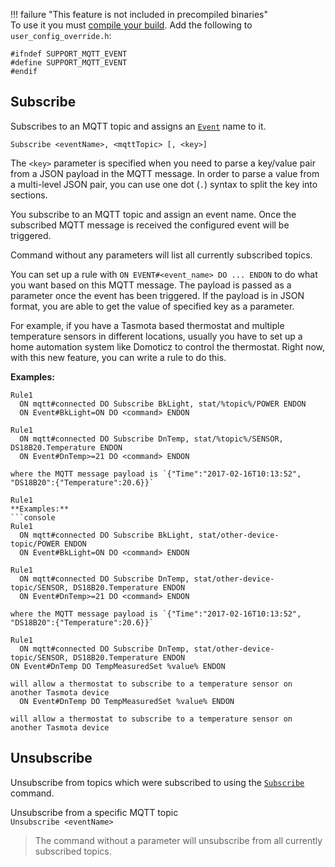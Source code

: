 !!! failure "This feature is not included in precompiled binaries"     
To use it you must [compile your build](Compile-your-build). Add the following to `user_config_override.h`:
```
#ifndef SUPPORT_MQTT_EVENT
#define SUPPORT_MQTT_EVENT
#endif
```

## Subscribe
Subscribes to an MQTT topic and assigns an [`Event`](Commands#event) name to it. 

`Subscribe <eventName>, <mqttTopic> [, <key>]`

The `<key>` parameter is specified when you need to parse a key/value pair from a JSON payload in the MQTT message. In order to parse a value from a multi-level JSON pair, you can use one dot (`.`) syntax to split the key into sections.

You subscribe to an MQTT topic and assign an event name. Once the subscribed MQTT message is received the configured event will be triggered. 

Command without any parameters will list all currently subscribed topics.

You can set up a rule with `ON EVENT#<event_name> DO ... ENDON` to do what you want based on this MQTT message. The payload is passed as a parameter once the event has been triggered. If the payload is in JSON format, you are able to get the value of specified key as a parameter.  

For example, if you have a Tasmota based thermostat and multiple temperature sensors in different locations, usually you have to set up a home automation system like Domoticz to control the thermostat. Right now, with this new feature, you can write a rule to do this.  

**Examples:**  
```console
Rule1
  ON mqtt#connected DO Subscribe BkLight, stat/%topic%/POWER ENDON
  ON Event#BkLight=ON DO <command> ENDON
```
```console
Rule1
  ON mqtt#connected DO Subscribe DnTemp, stat/%topic%/SENSOR, DS18B20.Temperature ENDON
  ON Event#DnTemp>=21 DO <command> ENDON

where the MQTT message payload is `{"Time":"2017-02-16T10:13:52", "DS18B20":{"Temperature":20.6}}`
```
```console
Rule1
**Examples:**  
```console
Rule1
  ON mqtt#connected DO Subscribe BkLight, stat/other-device-topic/POWER ENDON
  ON Event#BkLight=ON DO <command> ENDON
```
```console
Rule1
  ON mqtt#connected DO Subscribe DnTemp, stat/other-device-topic/SENSOR, DS18B20.Temperature ENDON
  ON Event#DnTemp>=21 DO <command> ENDON

where the MQTT message payload is `{"Time":"2017-02-16T10:13:52", "DS18B20":{"Temperature":20.6}}`
```
```console
Rule1
  ON mqtt#connected DO Subscribe DnTemp, stat/other-device-topic/SENSOR, DS18B20.Temperature ENDON
ON Event#DnTemp DO TempMeasuredSet %value% ENDON

will allow a thermostat to subscribe to a temperature sensor on another Tasmota device
  ON Event#DnTemp DO TempMeasuredSet %value% ENDON

will allow a thermostat to subscribe to a temperature sensor on another Tasmota device
```
## Unsubscribe
Unsubscribe from topics which were subscribed to using the [`Subscribe`](#subscribe) command.  

Unsubscribe from a specific MQTT topic  
`Unsubscribe <eventName>`  

> The command without a parameter will unsubscribe from all currently subscribed topics.  
